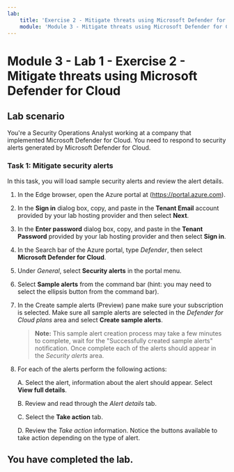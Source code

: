 ```yaml
---
lab:
    title: 'Exercise 2 - Mitigate threats using Microsoft Defender for Cloud'
    module: 'Module 3 - Mitigate threats using Microsoft Defender for Cloud'
---
```


# Module 3 - Lab 1 - Exercise 2 - Mitigate threats using Microsoft Defender for Cloud

## Lab scenario

You're a Security Operations Analyst working at a company that implemented Microsoft Defender for Cloud. You need to respond to security alerts generated by Microsoft Defender for Cloud.


### Task 1: Mitigate security alerts

In this task, you will load sample security alerts and review the alert details.
  
1. In the Edge browser, open the Azure portal at (https://portal.azure.com).

2. In the **Sign in** dialog box, copy, and paste in the **Tenant Email** account provided by your lab hosting provider and then select **Next**.

3. In the **Enter password** dialog box, copy, and paste in the **Tenant Password** provided by your lab hosting provider and then select **Sign in**.

4. In the Search bar of the Azure portal, type *Defender*, then select **Microsoft Defender for Cloud**.

5. Under *General*, select **Security alerts** in the portal menu.

6. Select **Sample alerts** from the command bar (hint: you may need to select the ellipsis button from the command bar).

7. In the Create sample alerts (Preview) pane make sure your subscription is selected.  Make sure all sample alerts are selected in the *Defender for Cloud plans* area and select **Create sample alerts**.  

    >**Note:** This sample alert creation process may take a few minutes to complete, wait for the "Successfully created sample alerts" notification. Once complete each of the alerts should appear in the *Security alerts* area.

8. For each of the alerts perform the following actions:

    A. Select the alert, information about the alert should appear.  Select **View full details**.

    B. Review and read through the *Alert details* tab.

    C. Select the **Take action** tab.

    D. Review the *Take action* information. Notice the buttons available to take action depending on the type of alert.

## You have completed the lab.
